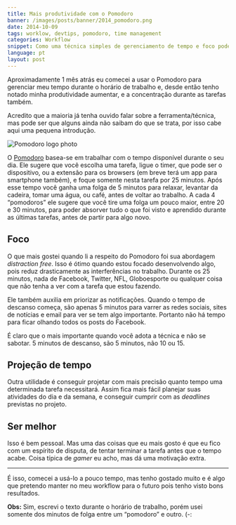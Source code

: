 ```yaml
---
title: Mais produtividade com o Pomodoro
banner: /images/posts/banner/2014_pomodoro.png
date: 2014-10-09
tags: worklow, devtips, pomodoro, time management
categories: Workflow
snippet: Como uma técnica simples de gerenciamento de tempo e foco pode ajudar a aumentar nossa produtividade diária.
language: pt
layout: post
---
```


Aproximadamente 1 mês atrás eu comecei a usar o Pomodoro para gerenciar meu tempo durante o horário de trabalho e, desde então tenho notado minha produtividade aumentar, e a concentração durante as tarefas também.

Acredito que a maioria já tenha ouvido falar sobre a ferramenta/técnica, mas pode ser que alguns ainda não saibam do que se trata, por isso cabe aqui uma pequena introdução.

![Pomodoro logo photo]()

O [Pomodoro](http://pomodorotechnique.com/) basea-se em trabalhar com o tempo disponível durante o seu dia. Ele sugere que você escolha uma tarefa, ligue o timer, que pode ser o dispositivo, ou a extensão para os browsers (em breve terá um app para smartphone também), e foque somente nesta tarefa por 25 minutos. Após esse tempo você ganha uma folga de 5 minutos para relaxar, levantar da cadeira, tomar uma água, ou café, antes de voltar ao trabalho. A cada 4 “pomodoros” ele sugere que você tire uma folga um pouco maior, entre 20 e 30 minutos, para poder absorver tudo o que foi visto e aprendido durante as últimas tarefas, antes de partir para algo novo.

## Foco

O que mais gostei quando li a respeito do Pomodoro foi sua abordagem _distraction free_. Isso é ótimo quando estou focado desenvolvendo algo, pois reduz drasticamente as interferências no trabalho. Durante os 25 minutos, nada de Facebook, Twitter, NFL, Globoesporte ou qualquer coisa que não tenha a ver com a tarefa que estou fazendo.

Ele também auxilia em priorizar as notificações. Quando o tempo de descanso começa, são apenas 5 minutos para varrer as redes sociais, sites de notícias e email para ver se tem algo importante. Portanto não há tempo para ficar olhando todos os posts do Facebook.

É claro que o mais importante quando você adota a técnica e não se sabotar. 5 minutos de descanso, são 5 minutos, não 10 ou 15.

## Projeção de tempo

Outra utilidade é conseguir projetar com mais precisão quanto tempo uma determinada tarefa necessitará. Assim fica mais fácil planejar suas atividades do dia e da semana, e conseguir cumprir com as _deadlines_ previstas no projeto.

## Ser melhor

Isso é bem pessoal. Mas uma das coisas que eu mais gosto é que eu fico com um espírito de disputa, de tentar terminar a tarefa antes que o tempo acabe. Coisa típica de _gamer_ eu acho, mas dá uma motivação extra.

---

É isso, comecei a usá-lo a pouco tempo, mas tenho gostado muito e é algo que pretendo manter no meu workflow para o futuro pois tenho visto bons resultados.

**Obs:** Sim, escrevi o texto durante o horário de trabalho, porém usei somente dos minutos de folga entre um “pomodoro” e outro. (-:
